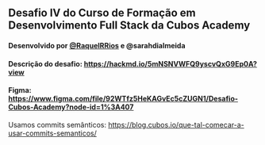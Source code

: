 ## Desafio IV do Curso de Formação em Desenvolvimento Full Stack da Cubos Academy 

#### Desenvolvido por [@RaquelRRios](https://github.com/RaquelRRios) e @sarahdialmeida
#### Descrição do desafio: https://hackmd.io/5mNSNVWFQ9yscvQxG9Ep0A?view
#### Figma: https://www.figma.com/file/92WTfz5HeKAGvEc5cZUGN1/Desafio-Cubos-Academy?node-id=1%3A407

Usamos commits semânticos: https://blog.cubos.io/que-tal-comecar-a-usar-commits-semanticos/
